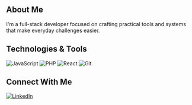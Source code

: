 ## About Me

I'm a full-stack developer focused on crafting practical tools and systems that make everyday challenges easier.

## Technologies & Tools
![JavaScript](https://img.shields.io/badge/-JavaScript-F7DF1E?logo=javascript&logoColor=black)
![PHP](https://img.shields.io/badge/-PHP-3776AB?logo=python&logoColor=white)
![React](https://img.shields.io/badge/-React-61DAFB?logo=react&logoColor=black)
![Git](https://img.shields.io/badge/-Git-F05032?logo=git&logoColor=white)

## Connect With Me
[![LinkedIn](https://img.shields.io/badge/LinkedIn-blue?logo=linkedin)](linkedin.com/in/acele-happy-b9a7411b5/)

